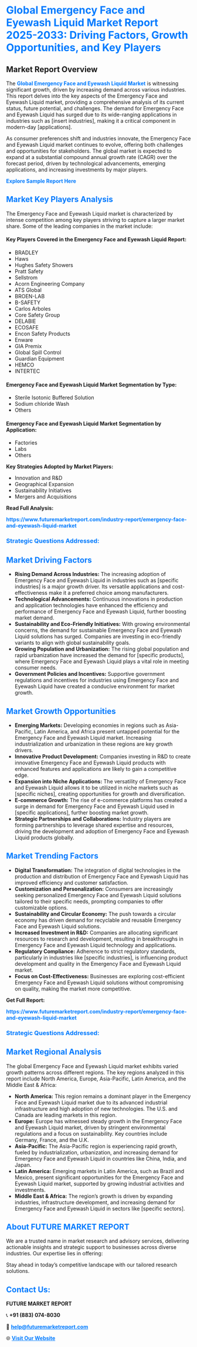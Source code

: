 <h1 style="color: #007BFF;">Global Emergency Face and Eyewash Liquid Market Report 2025-2033: Driving Factors, Growth Opportunities, and Key Players</h1>

<section id="overview">
<h2>Market Report Overview</h2>
<p>The <a href="https://www.futuremarketreport.com/industry-report/emergency-face-and-eyewash-liquid-market" style="color: #007BFF; text-decoration: none;"><strong>Global Emergency Face and Eyewash Liquid Market</strong></a> is witnessing significant growth, driven by increasing demand across various industries. This report delves into the key aspects of the Emergency Face and Eyewash Liquid market, providing a comprehensive analysis of its current status, future potential, and challenges. The demand for Emergency Face and Eyewash Liquid has surged due to its wide-ranging applications in industries such as [insert industries], making it a critical component in modern-day [applications].</p>
<p>As consumer preferences shift and industries innovate, the Emergency Face and Eyewash Liquid market continues to evolve, offering both challenges and opportunities for stakeholders. The global market is expected to expand at a substantial compound annual growth rate (CAGR) over the forecast period, driven by technological advancements, emerging applications, and increasing investments by major players.</p>
</section>

<section id="overview">
<p><a href="https://www.futuremarketreport.com/request-sample/reportId=55923" style="color: #007BFF; text-decoration: none;"><strong>Explore Sample Report Here</strong></a></p>
</section>

<section id="key-players">
<h2 style="color: #007BFF;">Market Key Players Analysis</h2>
<p>The Emergency Face and Eyewash Liquid market is characterized by intense competition among key players striving to capture a larger market share. Some of the leading companies in the market include:</p>
<h4>Key Players Covered in the Emergency Face and Eyewash Liquid Report:</h4>
<ul><li>BRADLEY</li><li>Haws</li><li>Hughes Safety Showers</li><li>Pratt Safety</li><li>Sellstrom</li><li>Acorn Engineering Company</li><li>ATS Global</li><li>BROEN-LAB</li><li>B-SAFETY</li><li>Carlos Arboles</li><li>Core Safety Group</li><li>DELABIE</li><li>ECOSAFE</li><li>Encon Safety Products</li><li>Enware</li><li>GIA Premix</li><li>Global Spill Control</li><li>Guardian Equipment</li><li>HEMCO</li><li>INTERTEC</li></ul>
<h4>Emergency Face and Eyewash Liquid Market Segmentation by Type:</h4>
<ul><li>Sterile Isotonic Buffered Solution</li><li>Sodium chloride Wash</li><li>Others</li></ul>

<h4>Emergency Face and Eyewash Liquid Market Segmentation by Application:</h4>
<ul><li>Factories</li><li>Labs</li><li>Others</li></ul>
<p><strong>Key Strategies Adopted by Market Players:</strong></p>
<ul>
<li>Innovation and R&D</li>
<li>Geographical Expansion</li>
<li>Sustainability Initiatives</li>
<li>Mergers and Acquisitions</li>
</ul>
</section>

<section>
<p><strong>Read Full Analysis: </strong></p><a href="https://www.futuremarketreport.com/industry-report/emergency-face-and-eyewash-liquid-market" style="color: #007BFF; text-decoration: none;"><strong>https://www.futuremarketreport.com/industry-report/emergency-face-and-eyewash-liquid-market</strong></a>
<h3 style="color: #007BFF;">Strategic Questions Addressed:</h3>
</section>

<section id="driving-factors">
<h2 style="color: #007BFF;">Market Driving Factors</h2>
<ul>
<li><strong>Rising Demand Across Industries:</strong> The increasing adoption of Emergency Face and Eyewash Liquid in industries such as [specific industries] is a major growth driver. Its versatile applications and cost-effectiveness make it a preferred choice among manufacturers.</li>
<li><strong>Technological Advancements:</strong> Continuous innovations in production and application technologies have enhanced the efficiency and performance of Emergency Face and Eyewash Liquid, further boosting market demand.</li>
<li><strong>Sustainability and Eco-Friendly Initiatives:</strong> With growing environmental concerns, the demand for sustainable Emergency Face and Eyewash Liquid solutions has surged. Companies are investing in eco-friendly variants to align with global sustainability goals.</li>
<li><strong>Growing Population and Urbanization:</strong> The rising global population and rapid urbanization have increased the demand for [specific products], where Emergency Face and Eyewash Liquid plays a vital role in meeting consumer needs.</li>
<li><strong>Government Policies and Incentives:</strong> Supportive government regulations and incentives for industries using Emergency Face and Eyewash Liquid have created a conducive environment for market growth.</li>
</ul>
</section>

<section id="growth-opportunities">
<h2 style="color: #007BFF;">Market Growth Opportunities</h2>
<ul>
<li><strong>Emerging Markets:</strong> Developing economies in regions such as Asia-Pacific, Latin America, and Africa present untapped potential for the Emergency Face and Eyewash Liquid market. Increasing industrialization and urbanization in these regions are key growth drivers.</li>
<li><strong>Innovative Product Development:</strong> Companies investing in R&D to create innovative Emergency Face and Eyewash Liquid products with enhanced features and applications are likely to gain a competitive edge.</li>
<li><strong>Expansion into Niche Applications:</strong> The versatility of Emergency Face and Eyewash Liquid allows it to be utilized in niche markets such as [specific niches], creating opportunities for growth and diversification.</li>
<li><strong>E-commerce Growth:</strong> The rise of e-commerce platforms has created a surge in demand for Emergency Face and Eyewash Liquid used in [specific applications], further boosting market growth.</li>
<li><strong>Strategic Partnerships and Collaborations:</strong> Industry players are forming partnerships to leverage shared expertise and resources, driving the development and adoption of Emergency Face and Eyewash Liquid products globally.</li>
</ul>
</section>

<section id="trending-factors">
<h2 style="color: #007BFF;">Market Trending Factors</h2>
<ul>
<li><strong>Digital Transformation:</strong> The integration of digital technologies in the production and distribution of Emergency Face and Eyewash Liquid has improved efficiency and customer satisfaction.</li>
<li><strong>Customization and Personalization:</strong> Consumers are increasingly seeking personalized Emergency Face and Eyewash Liquid solutions tailored to their specific needs, prompting companies to offer customizable options.</li>
<li><strong>Sustainability and Circular Economy:</strong> The push towards a circular economy has driven demand for recyclable and reusable Emergency Face and Eyewash Liquid solutions.</li>
<li><strong>Increased Investment in R&D:</strong> Companies are allocating significant resources to research and development, resulting in breakthroughs in Emergency Face and Eyewash Liquid technology and applications.</li>
<li><strong>Regulatory Compliance:</strong> Adherence to strict regulatory standards, particularly in industries like [specific industries], is influencing product development and quality in the Emergency Face and Eyewash Liquid market.</li>
<li><strong>Focus on Cost-Effectiveness:</strong> Businesses are exploring cost-efficient Emergency Face and Eyewash Liquid solutions without compromising on quality, making the market more competitive.</li>
</ul>
</section>

<section>
<p><strong>Get Full Report: </strong></p><a href="https://www.futuremarketreport.com/industry-report/emergency-face-and-eyewash-liquid-market" style="color: #007BFF; text-decoration: none;"><strong>https://www.futuremarketreport.com/industry-report/emergency-face-and-eyewash-liquid-market</strong></a>
<h3 style="color: #007BFF;">Strategic Questions Addressed:</h3>
</section>


<section id="regional-analysis">
<h2 style="color: #007BFF;">Market Regional Analysis</h2>
<p>The global Emergency Face and Eyewash Liquid market exhibits varied growth patterns across different regions. The key regions analyzed in this report include North America, Europe, Asia-Pacific, Latin America, and the Middle East & Africa:</p>
<ul>
<li><strong>North America:</strong> This region remains a dominant player in the Emergency Face and Eyewash Liquid market due to its advanced industrial infrastructure and high adoption of new technologies. The U.S. and Canada are leading markets in this region.</li>
<li><strong>Europe:</strong> Europe has witnessed steady growth in the Emergency Face and Eyewash Liquid market, driven by stringent environmental regulations and a focus on sustainability. Key countries include Germany, France, and the U.K.</li>
<li><strong>Asia-Pacific:</strong> The Asia-Pacific region is experiencing rapid growth, fueled by industrialization, urbanization, and increasing demand for Emergency Face and Eyewash Liquid in countries like China, India, and Japan.</li>
<li><strong>Latin America:</strong> Emerging markets in Latin America, such as Brazil and Mexico, present significant opportunities for the Emergency Face and Eyewash Liquid market, supported by growing industrial activities and investments.</li>
<li><strong>Middle East & Africa:</strong> The region’s growth is driven by expanding industries, infrastructure development, and increasing demand for Emergency Face and Eyewash Liquid in sectors like [specific sectors].</li>
</ul>
</section>

<footer>
<h2 style="color: #007BFF;">About FUTURE MARKET REPORT</h2>
<p>We are a trusted name in market research and advisory services, delivering actionable insights and strategic support to businesses across diverse industries. Our expertise lies in offering:</p>

<p>Stay ahead in today’s competitive landscape with our tailored research solutions.</p>

<h2 style="color: #007BFF;">Contact Us:</h2>
<p><strong>FUTURE MARKET REPORT</strong></p>
<p>📞 <strong>+91 (883) 074-8030</strong></p>
<p>📧 <strong><a href="mailto:help@futuremarketreport.com" style="color: #007BFF;">help@futuremarketreport.com</a></strong></p>
<p>🌐 <strong><a href="https://www.futuremarketreport.com/" style="color: #007BFF;">Visit Our Website</a></strong></p>
</footer>